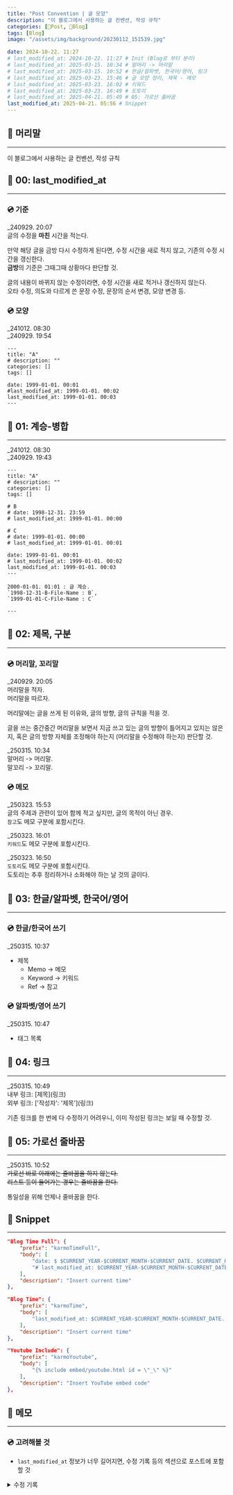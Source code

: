 ```yaml
---
title: "Post Convention | 글 모양"
description: "이 블로그에서 사용하는 글 컨벤션, 작성 규칙"
categories: [📀Post, 🍇Blog]
tags: [Blog]
image: "/assets/img/background/20230112_151539.jpg"

date: 2024-10-22. 11:27
# last_modified_at: 2024-10-22. 11:27 # Init (Blog로 부터 분리)
# last_modified_at: 2025-03-15. 10:34 # 말머리 -> 머리말
# last_modified_at: 2025-03-15. 10:52 # 한글/알파벳, 한국어/영어, 링크
# last_modified_at: 2025-03-23. 15:46 # 글 모양 정리, 제목 - 메모
# last_modified_at: 2025-03-23. 16:02 # 키워드
# last_modified_at: 2025-03-23. 16:49 # 도토리
# last_modified_at: 2025-04-21. 05:49 # 05: 가로선 줄바꿈
last_modified_at: 2025-04-21. 05:56 # Snippet
---
```


## 📀 머리말

---

이 블로그에서 사용하는 글 컨벤션, 작성 규칙  

## 📀 00: last_modified_at

---

### 💿 기준

_240929. 20:07  
글의 수정을 **마친** 시간을 적는다.  

만약 해당 글을 금방 다시 수정하게 된다면, 수정 시간을 새로 적지 않고, 기존의 수정 시간을 갱신한다.  
**금방**의 기준은 그때그때 상황마다 판단할 것.  

글의 내용이 바뀌지 않는 수정이라면, 수정 시간을 새로 적거나 갱신하지 않는다.  
오타 수정, 의도와 다르게 쓴 문장 수정, 문장의 순서 변경, 모양 변경 등.  

### 💿 모양

_241012. 08:30  
_240929. 19:54  

```plaintext
---
title: "A"
# description: ""
categories: []
tags: []

date: 1999-01-01. 00:01
#last_modified_at: 1999-01-01. 00:02
last_modified_at: 1999-01-01. 00:03
---
```

## 📀 01: 계승-병합

---

_241012. 08:30  
_240929. 19:43  

```plaintext
---
title: "A"
# description: ""
categories: []
tags: []

# B
# date: 1998-12-31. 23:59
# last_modified_at: 1999-01-01. 00:00

# C
# date: 1999-01-01. 00:00
# last_modified_at: 1999-01-01. 00:01

date: 1999-01-01. 00:01
# last_modified_at: 1999-01-01. 00:02
last_modified_at: 1999-01-01. 00:03
---

2000-01-01. 01:01 : 글 계승.  
`1998-12-31-B-File-Name : B`,  
`1999-01-01-C-File-Name : C`  

---
```

## 📀 02: 제목, 구분

---

### 💿 머리말, 꼬리말

_240929. 20:05  
머리말을 적자.  
머리말을 따르자.  

머리말에는 글을 쓰게 된 이유와, 글의 방향, 글의 규칙을 적을 것.  

글을 쓰는 중간중간 머리말을 보면서 지금 쓰고 있는 글의 방향이 틀어지고 있지는 않은지, 혹은 글의 방향 자체를 조정해야 하는지 (머리말을 수정해야 하는지) 판단할 것.  

_250315. 10:34  
말머리 -> 머리말.  
말꼬리 -> 꼬리말.  

### 💿 메모

_250323. 15:53  
글의 주제과 관련이 있어 함께 적고 싶지만, 글의 목적이 아닌 경우.  
`참고`도 메모 구분에 포함시킨다.  

_250323. 16:01  
`키워드`도 메모 구분에 포함시킨다.  

_250323. 16:50  
`도토리`도 메모 구분에 포함시킨다.  
도토리는 추후 정리하거나 소화해야 하는 날 것의 글이다.  

## 📀 03: 한글/알파벳, 한국어/영어

---

### 💿 한글/한국어 쓰기

_250315. 10:37  

- 제목
  - Memo -> 메모
  - Keyword -> 키워드
  - Ref -> 참고

### 💿 알파벳/영어 쓰기

_250315. 10:47  

- 태그 목록

## 📀 04: 링크

---

_250315. 10:49  
내부 링크: \[제목\]\(링크\)  
외부 링크: \['작성자': '제목'\]\(링크\)  

기존 링크를 한 번에 다 수정하기 어려우니, 이미 작성된 링크는 보일 때 수정할 것.  

## 📀 05: 가로선 줄바꿈

---

_250315. 10:52  
~~가로선 바로 아래에는 줄바꿈을 하지 않는다.~~  
~~리스트 등이 들어가는 경우는 줄바꿈을 한다.~~  

통일성을 위해 언제나 줄바꿈을 한다.  

## 📀 Snippet

---

```json
"Blog Time Full": {
	"prefix": "karmoTimeFull",
	"body": [
		"date: $ $CURRENT_YEAR-$CURRENT_MONTH-$CURRENT_DATE. $CURRENT_HOUR:$CURRENT_MINUTE # Init",
		"# last_modified_at: $CURRENT_YEAR-$CURRENT_MONTH-$CURRENT_DATE. $CURRENT_HOUR:$CURRENT_MINUTE"
	],
	"description": "Insert current time"
},

"Blog Time": {
	"prefix": "karmoTime",
	"body": [
		"last_modified_at: $CURRENT_YEAR-$CURRENT_MONTH-$CURRENT_DATE. $CURRENT_HOUR:$CURRENT_MINUTE"
	],
	"description": "Insert current time"
},

"Youtube Include": {
	"prefix": "karmoYoutube",
	"body": [
		"{% include embed/youtube.html id = \"_\" %}"
	],
	"description": "Insert YouTube embed code"
},
```

## 📀 메모

---

### 💿 고려해볼 것

- `last_modified_at` 정보가 너무 길어지면, 수정 기록 등의 섹션으로 포스트에 포함할 것

<details>
	<summary>수정 기록</summary>

</details>
